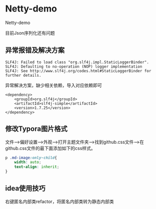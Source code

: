 # Netty-demo
Netty-demo

目前Json序列化还有问题


## 异常报错及解决方案

```
SLF4J: Failed to load class "org.slf4j.impl.StaticLoggerBinder".
SLF4J: Defaulting to no-operation (NOP) logger implementation
SLF4J: See http://www.slf4j.org/codes.html#StaticLoggerBinder for further details.
```

异常解决方案，缺少相关依赖，导入对应依赖即可

```
<dependency>
    <groupId>org.slf4j</groupId>
    <artifactId>slf4j-simple</artifactId>
    <version>1.7.25</version>
</dependency>
```


## 修改Typora图片格式
文件–>偏好设置–>外观–>打开主题文件夹–>找到github.css文件–>在github.css文件的最下面添加如下的css样式。
```css
p .md-image:only-child{
    width: auto;
    text-align: inherit;
}
```


## idea使用技巧
右键匿名内部类refactor，将匿名内部类转为静态内部类
